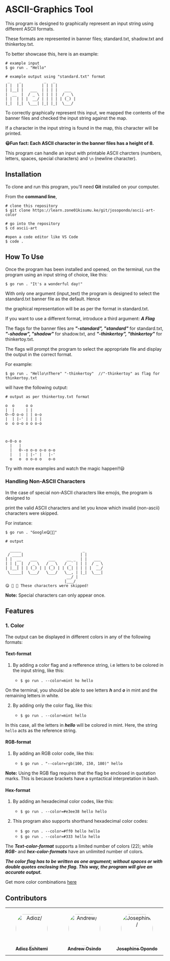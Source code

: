 # ASCII-Graphics Tool

This program is designed to graphically represent an input string using different ASCII formats.

These formats are represented in banner files; standard.txt, shadow.txt and thinkertoy.txt.

To better showcase this, here is an example:

```
# example input
$ go run . "Hello"

# example output using "standard.txt" format
 _    _          _   _
| |  | |        | | | |
| |__| |   ___  | | | |   ___
|  __  |  / _ \ | | | |  / _ \
| |  | | |  __/ | | | | | (_) |
|_|  |_|  \___| |_| |_|  \___/

```

To correctly graphically represent this input, we mapped the contents of the banner files and checked the input string against the map.

If a character in the input string is found in the map, this character will be printed.

**😃Fun fact: Each ASCII character in the banner files has a height of 8.**

This program can handle an input with printable ASCII charcters (numbers, letters, spaces, special characters) and `\n` (newline character).


## Installation

To clone and run this program, you'll need **Git** installed on your computer.

From the **command line**,

```
# clone this repository
$ git clone https://learn.zone01kisumu.ke/git/josopondo/ascii-art-color

# go into the repository
$ cd ascii-art

#open a code editor like VS Code
$ code .
```

## How To Use

Once the program has been installed and opened, on the terminal, run the program using an input string of choice, like this:

```
$ go run . "It's a wonderful day!"
```

With only one argument (input_text) the program is designed to select the standard.txt banner 
file as the default. Hence 

the graphical representation will be as per the format in standard.txt.

If you want to use a different format, introduce a third argument: ***A Flag***

The flags for the banner files are ***"-standard", "standard"*** for standard.txt, ***"-shadow", "shadow"*** for shadow.txt, and ***"-thinkertoy", "thinkertoy"*** for thinkertoy.txt. 

The flags will prompt the program to select the appropriate file and display the output in the correct format.

For example:

```
$ go run . "Hello\nThere" "-thinkertoy"  //"-thinkertoy" as flag for thinkertoy.txt
```

will have the following output:

```
# output as per thinkertoy.txt format

o  o     o o     
|  |     | |     
O--O o-o | | o-o 
|  | |-' | | | | 
o  o o-o o o o-o 
                 
                 
                       
o-O-o o                
  |   |                
  |   O--o o-o o-o o-o 
  |   |  | |-' |   |-' 
  o   o  o o-o o   o-o 

```

Try with more examples and watch the magic happen!!😃


### Handling Non-ASCII Characters

In the case of special non-ASCII characters like emojis, 
the program is designed to 

print the valid ASCII characters and let you know which invalid (non-ascii) characters were skipped.

For instance:

```
$ go run . "Google😋🤯🫣"

# output

  _____                           _         
 / ____|                         | |        
| |  __    ___     ___     __ _  | |   ___  
| | |_ |  / _ \   / _ \   / _` | | |  / _ \ 
| |__| | | (_) | | (_) | | (_| | | | |  __/ 
 \_____|  \___/   \___/   \__, | |_|  \___| 
                           __/ |            
                          |___/             
😋 🤯 🫣 These characters were skipped!
```

**Note:**
Special characters can only appear once.

## Features

### 1. Color

The output can be displayed in different colors in any of the following formats:

#### Text-format

1. By adding a color flag and a refference string, i.e letters to be colored in the input string, like this:

    - `$ go run . --color=mint ho hello`

On the terminal, you should be able to see letters ***h*** and ***o*** in mint and the remaining letters in white.

2. By adding only the color flag, like this:

    - `$ go run . --color=mint hello`

 In this case, all the letters in ***hello*** will be colored in mint. Here, the string `hello` acts as the reference string.

#### RGB-format

 1. By adding an RGB color code, like this:

    - `$ go run . "--color=rgb(100, 150, 180)" hello`

 **Note:** Using the RGB flag requires that the flag be enclosed in quotation marks. This is because brackets have a syntactical interpretation in bash. 

#### Hex-format

 1. By adding an hexadecimal color codes, like this:

    - `$ go run . --color=#e3ee38 hello hello`

 2. This program also supports shorthand hexadecimal color codes:
    
    - `$ go run . --color=#ff0 hello hello`
    - `$ go run . --color=#333 hello hello`


 The ***Text-color-format*** supports a limited number of colors (22); while ***RGB-*** and ***hex-color-formats*** have an unlimited number of colors.

 ***The color flag has to be written as one argument; without spaces or with double quotes enclosing the flag. This way, the program will give an accurate output.***

 Get more color combinations [here](https://htmlcolorcodes.com/) 


## Contributors

<table>
<tr>
    <td align="center" style="word-wrap: break-word; width: 150.0; height: 150.0">
        <a href=https://github.com/adiozdaniel>
            <img src=https://avatars.githubusercontent.com/u/42722945?v=4 width="100;"  style="border-radius:50%;align-items:center;justify-content:center;overflow:hidden;padding-top:10px" alt=Adioz/>
            <br />
            <sub style="font-size:14px"><b>Adioz Eshitemi</b></sub>
        </a>
    </td>
    <td align="center" style="word-wrap: break-word; width: 150.0; height: 150.0">
        <a href=https://github.com/andyosyndoh>
            <img src=https://lh3.googleusercontent.com/a/ACg8ocLUKAW3QwBqLDqDcmkFTC3wmCPq0dd25wVFn3CPEkCfhQQme9Lx=s288-c-no width="100;"  style="border-radius:50%;align-items:center;justify-content:center;overflow:hidden;padding-top:10px" alt=Andrew/>
            <br />
            <sub style="font-size:14px"><b>Andrew Osindo</b></sub>
        </a>
    </td>
    <td align="center" style="word-wrap: break-word; width: 150.0; height: 150.0">
        <a href=https://github.com/josie-opondo>
            <img src=https://avatars.githubusercontent.com/u/77047643?v=4 width="100;"  style="border-radius:50%;align-items:center;justify-content:center;overflow:hidden;padding-top:10px" alt=Josephine/>
            <br />
            <sub style="font-size:14px"><b>Josephine Opondo</b></sub>
        </a>
    </td>
</tr>
</table>
